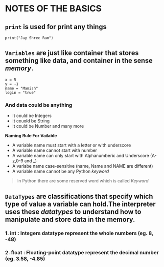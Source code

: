 # NOTES OF THE BASICS 

## ```print``` is used for print any things
```
print("Jay Shree Ram")
```

## ```Variables``` are just like container that stores something like **data**, and container in the sense *memory*.

```
x = 5
y = -1
name = "Manish"
login = "true"
```

### And data could be anything
- It could be Integers
- It couold be String
- It could be Number and many more

**Naming Rule For Vailable**
- A variable name must start with a letter or with underscore
- A variable name cannot start with number
- A variable name can only start with Alphanumberic and Underscore (A-z,0-9 and _)
- A variabe name case-sensitive (name, Name and NAME are different)
- A variable name cannot be any Python *keyword*

> In Python there are some reserved word which is called *Keyword*

## ```DataTypes``` are classifications that specify which type of value a variable can hold.The interpreter uses these *datatypes* to understand how to manipulate and store data in the memory.

### 1. int : Integers datatype represent the whole numbers (eg. 8, -48)
### 2. float : Floating-point datatype represent the decimal number (eg. 3.58, -4.85)

